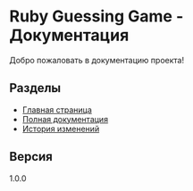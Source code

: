 # Ruby Guessing Game - Документация

Добро пожаловать в документацию проекта!

## Разделы

- [Главная страница](index.md)
- [Полная документация](documentation.md)
- [История изменений](CHANGELOG.md)

## Версия
1.0.0
